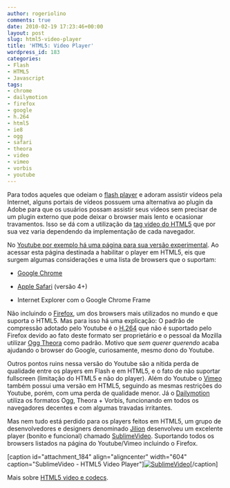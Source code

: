 ```yaml
---
author: rogeriolino
comments: true
date: 2010-02-19 17:23:46+00:00
layout: post
slug: html5-video-player
title: 'HTML5: Video Player'
wordpress_id: 183
categories:
- Flash
- HTML5
- Javascript
tags:
- chrome
- dailymotion
- firefox
- google
- h.264
- html5
- ie8
- ogg
- safari
- theora
- video
- vimeo
- vorbis
- youtube
---
```


Para todos aqueles que odeiam o [flash player](http://get.adobe.com/flashplayer) e adoram assistir vídeos pela Internet, alguns portais de vídeos possuem uma alternativa ao plugin da Adobe para que os usuários possam assistir seus vídeos sem precisar de um plugin externo que pode deixar o browser mais lento e ocasionar travamentos. Isso se dá com a utilização da [tag video do HTML5](http://www.w3schools.com/html5/html5_reference.asp) que por sua vez varia dependendo da implementação de cada navegador.

No [Youtube por exemplo há uma página para sua versão experimental](http://www.youtube.com/html5). Ao acessar esta página destinada a habilitar o player em HTML5, eis que surgem algumas considerações e uma lista de browsers que o suportam:




	
  * [Google Chrome](http://www.google.com/chrome)

	
  * [Apple Safari](http://www.apple.com/safari/download/) (versão 4+)

	
  * Internet Explorer com o Google Chrome Frame



Não incluindo o [Firefox](http://www.getfirefox.com/), um dos browsers mais utilizados no mundo e que suporta o HTML5. Mas para isso há uma explicação: O padrão de compressão adotado pelo Youtube é o [H.264](http://pt.wikipedia.org/wiki/H.264) que não é suportado pelo Firefox devido ao fato deste formato ser proprietário e o pessoal da Mozilla utilizar [Ogg Theora](http://en.wikipedia.org/wiki/Theora) como padrão. Motivo que _sem querer querendo_ acaba ajudando o browser do Google, curiosamente, mesmo dono do Youtube.

Outros pontos ruins nessa versão do Youtube são a nítida perda de qualidade entre os players em Flash e em HTML5, e o fato de não suportar fullscreen (limitação do HTML5 e não do player). Além do Youtube o [Vimeo](http://vimeo.com/blog:268) também possui uma versão em HTML5, seguindo as mesmas restrições do Youtube, porém, com uma perda de qualidade menor. Já o [Dailymotion](http://blog.dailymotion.com/2009/05/27/watch-videowithout-flash/) utiliza os formatos Ogg, Theora + Vorbis, funcionando em todos os navegadores decentes e com algumas travadas irritantes.

Mas nem tudo está perdido para os players feitos em HTML5, um grupo de desenvolvedores e designers denominado [Jilion](http://jilion.com/) desenvolveu um excelente player (bonito e funcional) chamado [SublimeVideo](http://jilion.com/sublime/video). Suportando todos os browsers listados na página do Youtube/Vimeo incluindo o Firefox.

[caption id="attachment_184" align="aligncenter" width="604" caption="SublimeVideo - HTML5 Video Player"][![SublimeVideo](http://rogeriolino.com/wp-content/uploads/2010/02/sublimevideo.jpg)](http://rogeriolino.com/wp-content/uploads/2010/02/sublimevideo.jpg)[/caption]

Mais sobre [HTML5 video e codecs](http://shaver.off.net/diary/2010/01/23/html5-video-and-codecs/).
